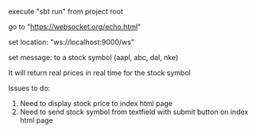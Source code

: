 
execute "sbt run" from project root

go to "https://websocket.org/echo.html"

set location: "ws://localhost:9000/ws"

set message: to a stock symbol (aapl, abc, dal, nke)

It will return real prices in real time for the stock symbol

Issues to do:
  1. Need to display stock price to index html page
  2. Need to send stock symbol from textfield with submit button on index html page
 
